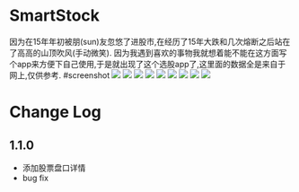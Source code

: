 # SmartStock

因为在15年年初被朋(sun)友忽悠了进股市,在经历了15年大跌和几次熔断之后站在了高高的山顶吹风(手动微笑).
因为我遇到喜欢的事物我就想着能不能在这方面写个app来方便下自己使用,于是就出现了这个选股app了,这里面的数据全是来自于网上,仅供参考.
#screenshot
![](https://github.com/momo145/SmartStock/blob/master/screenshot/S61120-112355.jpg)
![](https://github.com/momo145/SmartStock/blob/master/screenshot/S61120-112401.jpg)
![](https://github.com/momo145/SmartStock/blob/master/screenshot/S61120-112407.jpg)
![](https://github.com/momo145/SmartStock/blob/master/screenshot/S61120-112416.jpg)
![](https://github.com/momo145/SmartStock/blob/master/screenshot/S61120-112422.jpg)
![](https://github.com/momo145/SmartStock/blob/master/screenshot/S61120-112426.jpg)
![](https://github.com/momo145/SmartStock/blob/master/screenshot/S61120-112434.jpg)
![](https://github.com/momo145/SmartStock/blob/master/screenshot/S61120-112440.jpg)
![](https://github.com/momo145/SmartStock/blob/master/screenshot/S70115-142719.jpg)




# Change Log
## 1.1.0
- 添加股票盘口详情
- bug fix
